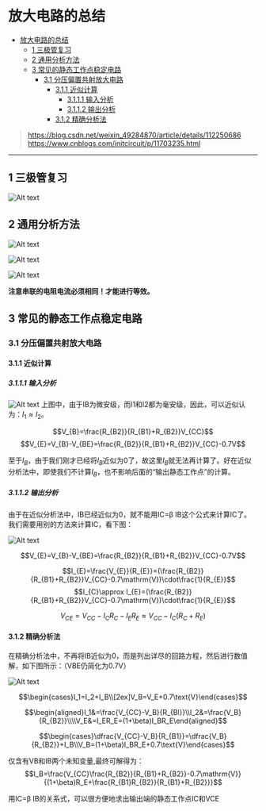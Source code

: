 # 放大电路的总结
- [放大电路的总结](#放大电路的总结)
  - [1 三极管复习](#1-三极管复习)
  - [2 通用分析方法](#2-通用分析方法)
  - [3 常见的静态工作点稳定电路](#3-常见的静态工作点稳定电路)
    - [3.1 分压偏置共射放大电路](#31-分压偏置共射放大电路)
      - [3.1.1 近似计算](#311-近似计算)
        - [3.1.1.1 输入分析](#3111-输入分析)
        - [3.1.1.2 输出分析](#3112-输出分析)
      - [3.1.2 精确分析法](#312-精确分析法)



><https://blog.csdn.net/weixin_49284870/article/details/112250686>
>https://www.cnblogs.com/initcircuit/p/11703235.html
---

## 1 三极管复习
![Alt text](image-45.png)

## 2 通用分析方法
![Alt text](image-41.png)

![Alt text](image-42.png)

![Alt text](image-44.png)

**注意串联的电阻电流必须相同！才能进行等效。**

## 3 常见的静态工作点稳定电路

### 3.1 分压偏置共射放大电路

#### 3.1.1 近似计算

##### 3.1.1.1 输入分析
![Alt text](image-46.png)
上图中，由于IB为微安级，而I1和I2都为毫安级，因此，可以近似认为：$I_1≈I_2$。

$$V_{B}=\frac{R_{B2}}{R_{B1}+R_{B2}}V_{CC}$$
$$V_{E}=V_{B}-V_{BE}=\frac{R_{B2}}{R_{B1}+R_{B2}}V_{CC}-0.7V$$

 至于$I_B$，由于我们刚才已经将$I_B$近似为$0$了，故这里$I_B$就无法再计算了。好在近似分析法中，即使我们不计算$I_B$，也不影响后面的“输出静态工作点”的计算。

##### 3.1.1.2 输出分析

由于在近似分析法中，IB已经近似为0，就不能用IC=β IB这个公式来计算IC了。我们需要用别的方法来计算IC，看下图：

![Alt text](image-47.png)

$$V_{E}=V_{B}-V_{BE}=\frac{R_{B2}}{R_{B1}+R_{B2}}V_{CC}-0.7V$$

$$I_{E}=\frac{V_{E}}{R_{E}}=(\frac{R_{B2}}{R_{B1}+R_{B2}}V_{CC}-0.7\mathrm{V})\cdot\frac{1}{R_{E}}$$
$$I_{C}\approx I_{E}=(\frac{R_{B2}}{R_{B1}+R_{B2}}V_{CC}-0.7\mathrm{V})\cdot\frac{1}{R_{E}}$$

$$V_{CE}=V_{CC}-I_CR_C-I_ER_E\approx V_{CC}-I_C(R_C+R_E)$$

#### 3.1.2 精确分析法
在精确分析法中，不再将IB近似为0，而是列出详尽的回路方程，然后进行数值解，如下图所示：（VBE仍简化为0.7V）

![Alt text](image-48.png)

$$\begin{cases}I_1=I_2+I_B\\[2ex]V_B=V_E+0.7\text{V}\end{cases}$$


$$\begin{aligned}I_1&=\frac{V_{CC}-V_B}{R_{Bl}}\\I_2&=\frac{V_B}{R_{B2}}\\\\V_E&=I_ER_E=(1+\beta)I_BR_E\end{aligned}$$

$$\begin{cases}\dfrac{V_{CC}-V_B}{R_{B1}}=\dfrac{V_B}{R_{B2}}+I_B\\V_B=(1+\beta)I_BR_E+0.7\text{V}\end{cases}$$

仅含有VB和IB两个未知变量,最终可解得为：
$$I_B=\frac{V_{CC}\frac{R_{B2}}{R_{B1}+R_{B2}}-0.7\mathrm{V}}{(1+\beta)R_E+\frac{R_{B1}R_{B2}}{R_{B1}+R_{B2}}}$$

用IC=β IB的关系式，可以很方便地求出输出端的静态工作点IC和VCE